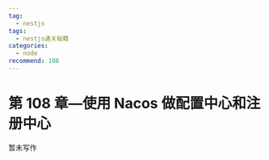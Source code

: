```yaml
---
tag:
  - nestjs
tags:
  - nestjs通关秘籍
categories:
  - node
recommend: 108
---
```


# 第 108 章—使用 Nacos 做配置中心和注册中心

暂未写作
